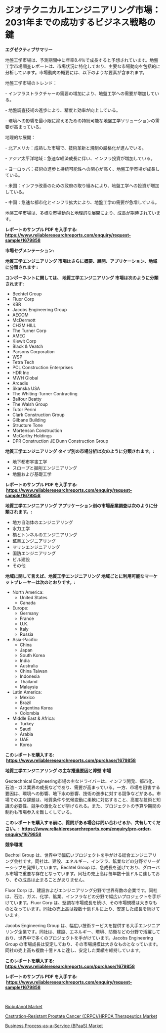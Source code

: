 <p><h1>ジオテクニカルエンジニアリング市場：2031年までの成功するビジネス戦略の鍵</h1></p><p><strong>エグゼクティブサマリー</strong></p>
<p><p>地盤工学市場は、予測期間中に年率8.4％で成長すると予想されています。地盤工学市場調査レポートは、市場状況に特化しており、主要な市場動向を包括的に分析しています。市場動向の概要には、以下のような要素が含まれます。</p><p>地盤工学市場のトレンド：</p><p>- インフラストラクチャーの需要の増加により、地盤工学への需要が増加している。</p><p>- 地盤調査技術の進歩により、精度と効率が向上している。</p><p>- 環境への影響を最小限に抑えるための持続可能な地盤工学ソリューションの需要が高まっている。</p><p>地理的な展開：</p><p>- 北アメリカ：成熟した市場で、技術革新と規制の厳格化が進んでいる。</p><p>- アジア太平洋地域：急速な経済成長に伴い、インフラ投資が増加している。</p><p>- ヨーロッパ：技術の進歩と持続可能性への関心が高く、地盤工学市場が成長している。</p><p>- 米国：インフラ改善のための政府の取り組みにより、地盤工学への投資が増加している。</p><p>- 中国：急速な都市化とインフラ拡大により、地盤工学の需要が急増している。</p><p>地盤工学市場は、多様な市場動向と地理的な展開により、成長が期待されています。</p></p>
<p><strong>レポートのサンプル PDF を入手する: <a href="https://www.reliableresearchreports.com/enquiry/request-sample/1679858">https://www.reliableresearchreports.com/enquiry/request-sample/1679858</a></strong></p>
<p><strong>市場セグメンテーション:</strong></p>
<p><strong> 地質工学エンジニアリング 市場はさらに概要、展開、アプリケーション、地域に分類されます :</strong></p>
<p><strong>コンポーネントに関しては、 地質工学エンジニアリング 市場は次のように分類されます: &nbsp;</strong></p>
<p><ul><li>Bechtel Group</li><li>Fluor Corp</li><li>KBR</li><li>Jacobs Engineering Group</li><li>AECOM</li><li>McDermott</li><li>CH2M HILL</li><li>The Turner Corp</li><li>AMEC</li><li>Kiewit Corp</li><li>Black & Veatch</li><li>Parsons Corporation</li><li>WSP</li><li>Tetra Tech</li><li>PCL Construction Enterprises</li><li>HDR Inc</li><li>MWH Global</li><li>Arcadis</li><li>Skanska USA</li><li>The Whiting-Turner Contracting</li><li>Balfour Beatty</li><li>The Walsh Group</li><li>Tutor Perini</li><li>Clark Construction Group</li><li>Gilbane Building</li><li>Structure Tone</li><li>Mortenson Construction</li><li>McCarthy Holdings</li><li>DPR Construction
    JE Dunn Construction Group</li></ul></p>
<p><strong> 地質工学エンジニアリング タイプ別の市場分析は次のように分類されます。:</strong></p>
<p><ul><li>地下都市宇宙工学</li><li>スロープと掘削エンジニアリング</li><li>地盤および基礎工学</li></ul></p>
<p><strong>レポートのサンプル PDF を入手する: &nbsp;<a href="https://www.reliableresearchreports.com/enquiry/request-sample/1679858">https://www.reliableresearchreports.com/enquiry/request-sample/1679858</a></strong></p>
<p><strong> 地質工学エンジニアリング アプリケーション別の市場産業調査は次のように分類されます。:</strong></p>
<p><ul><li>地方自治体のエンジニアリング</li><li>水力工学</li><li>橋とトンネルのエンジニアリング</li><li>鉱業エンジニアリング</li><li>マリンエンジニアリング</li><li>国防エンジニアリング</li><li>ビル建設</li><li>その他</li></ul></p>
<p><strong>地域に関して言えば、地質工学エンジニアリング 地域ごとに利用可能なマーケットプレーヤーは次のとおりです。:</strong></p>
<p><ul>
    <li>
        North America:
        <ul>
            <li>United States</li>
            <li>Canada</li>
        </ul>
    </li>
    <li>
        Europe:
        <ul>
            <li>Germany</li>
            <li>France</li>
            <li>U.K.</li>
            <li>Italy</li>
            <li>Russia</li>
        </ul>
    </li>
    <li>
        Asia-Pacific:
        <ul>
            <li>China</li>
            <li>Japan</li>
            <li>South Korea</li>
            <li>India</li>
            <li>Australia</li>
            <li>China Taiwan</li>
            <li>Indonesia</li>
            <li>Thailand</li>
            <li>Malaysia</li>
        </ul>
    </li>
    <li>
        Latin America:
        <ul>
            <li>Mexico</li>
            <li>Brazil</li>
            <li>Argentina Korea</li>
            <li>Colombia</li>
        </ul>
    </li>
    <li>
        Middle East & Africa:
        <ul>
            <li>Turkey</li>
            <li>Saudi</li>
            <li>Arabia</li>
            <li>UAE</li>
            <li>Korea</li>
        </ul>
    </li>
    </ul></p>
<p><strong>このレポートを購入する: &nbsp;<a href="https://www.reliableresearchreports.com/purchase/1679858">https://www.reliableresearchreports.com/purchase/1679858</a></strong></p>
<p><strong>地質工学エンジニアリング の主な推進要因と障壁 市場</strong></p>
<p><p>Geotechnical Engineering市場の主なドライバーは、インフラ開発、都市化、石油・ガス業界の成長などであり、需要が高まっている。一方、市場を阻害する要因は、環境への影響、地下水の影響、技術の進歩に対する競争などがある。市場での主な課題は、地質条件や気候変動に柔軟に対応すること、高度な技術と知識の必要性、競争の激化などが挙げられる。また、プロジェクトの予算や期間の制約も市場参入を難しくしている。</p></p>
<p><strong>このレポートを購入する前に、質問がある場合は問い合わせるか、共有してください。:&nbsp; <a href="https://www.reliableresearchreports.com/enquiry/pre-order-enquiry/1679858">https://www.reliableresearchreports.com/enquiry/pre-order-enquiry/1679858</a></strong></p>
<p><strong>競争環境</strong></p>
<p><p>Bechtel Group は、世界中で幅広いプロジェクトを手がける総合エンジニアリング会社です。同社は、建設、エネルギー、インフラ、鉱業などの分野でリーダーシップを発揮しています。Bechtel Group は、急成長を遂げており、グローバル市場で重要な存在となっています。同社の売上高は毎年数十億ドルに達しており、その成長は止まることがありません。</p><p>Fluor Corp は、建設およびエンジニアリング分野で世界有数の企業です。同社は、石油、ガス、化学、鉱業、インフラなどの分野で幅広いプロジェクトを手がけています。Fluor Corp は、堅調な市場成長を続け、その市場規模は大きなものとなっています。同社の売上高は複数十億ドルに上り、安定した成長を続けています。</p><p>Jacobs Engineering Group は、幅広い技術サービスを提供する大手エンジニアリング企業です。同社は、建設、エネルギー、環境、防衛などの分野で活躍しており、世界中で多くのプロジェクトを手がけています。Jacobs Engineering Group の市場成長は安定しており、その市場規模は大きなものとなっています。同社の売上高も複数十億ドルに達し、安定した業績を維持しています。</p></p>
<p><strong>このレポートを購入する: &nbsp; <a href="https://www.reliableresearchreports.com/purchase/1679858">https://www.reliableresearchreports.com/purchase/1679858</a></strong></p>
<p><strong>レポートのサンプル PDF を入手する: &nbsp;<a href="https://www.reliableresearchreports.com/enquiry/request-sample/1679858">https://www.reliableresearchreports.com/enquiry/request-sample/1679858</a></strong><strong></strong></p>
<p>&nbsp;</p>
<p><p><a href="https://github.com/Glendatilghmankmgz0rbhwpy/Market-Research-Report-List-1/blob/main/biobutanol-market.md">Biobutanol Market</a></p><p><a href="https://view.publitas.com/reportprime-1/castration-resistant-prostate-cancer-crpc-hrpca-therapeutics-market-size-share-trends-analysis-report-by-application-regional-outlook-competitive-strategies-and-segment-forecasts-2023-2030/">Castration-Resistant Prostate Cancer (CRPC)/HRPCA Therapeutics Market</a></p><p><a href="https://view.publitas.com/reportprime-1/business-process-as-a-service-bpaas-market-provides-a-comprehensive-analysis-including-a-macro-overview-of-the-market-as-well-as-micro-details-such-as-market-size-and-competitive-landscape/">Business Process-as-a-Service (BPaaS) Market</a></p></p>